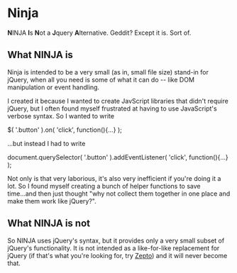 # Ninja

**N**INJA **I**s **N**ot a **J**query **A**lternative. Geddit? Except it is. Sort of.

## What NINJA is

Ninja is intended to be a very small (as in, small file size) stand-in for jQuery, when all you need is some of what it can do -- like DOM manipulation or event handling.

I created it because I wanted to create JavScript libraries that didn't require jQuery, but I often found myself frustrated at having to use JavaScript's verbose syntax. So I wanted to write

$( '.button' ).on( 'click', function(){...} );

...but instead I had to write

document.querySelector( '.button' ).addEventListener( 'click', function(){...} );

Not only is that very laborious, it's also very inefficient if you're doing it a lot. So I found myself creating a bunch of helper functions to save time...and then just thought "why not collect them together in one place and make them work like jQuery?".

## What NINJA is **not**

So NINJA uses jQuery's syntax, but it provides only a very small subset of jQuery's functionality. It is not intended as a like-for-like replacement for jQuery (if that's what you're looking for, try [Zepto](https://github.com/madrobby/zepto)) and it will never become that. 
